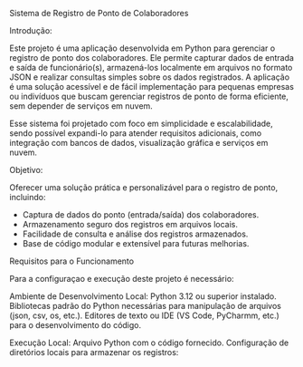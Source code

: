 Sistema de Registro de Ponto de Colaboradores

Introdução:

Este projeto é uma aplicação desenvolvida em Python para gerenciar o registro de ponto dos colaboradores. Ele permite capturar dados de entrada e saída de funcionário(s), armazená-los localmente em arquivos no formato JSON e realizar consultas simples sobre os dados registrados. A aplicação é uma solução acessível e de fácil implementação para pequenas empresas ou indivíduos que buscam gerenciar registros de ponto de forma eficiente, sem depender de serviços em nuvem.

Esse sistema foi projetado com foco em simplicidade e escalabilidade, sendo possível expandi-lo para atender requisitos adicionais, como integração com bancos de dados, visualização gráfica e serviços em nuvem.

Objetivo:

Oferecer uma solução prática e personalizável para o registro de ponto, incluindo:

  * Captura de dados do ponto (entrada/saída) dos colaboradores.
  * Armazenamento seguro dos registros em arquivos locais.
  * Facilidade de consulta e análise dos registros armazenados.
  * Base de código modular e extensível para futuras melhorias.

Requisitos para o Funcionamento

Para a configuraçao e execução deste projeto é necessário:

   Ambiente de Desenvolvimento Local:
        Python 3.12 ou superior instalado.
        Bibliotecas padrão do Python necessárias para manipulação de arquivos (json, csv, os, etc.).
        Editores de texto ou IDE (VS Code, PyCharmm, etc.) para o desenvolvimento do código.

  Execução Local:
        Arquivo Python com o código fornecido.
        Configuração de diretórios locais para armazenar os registros:
           
 

